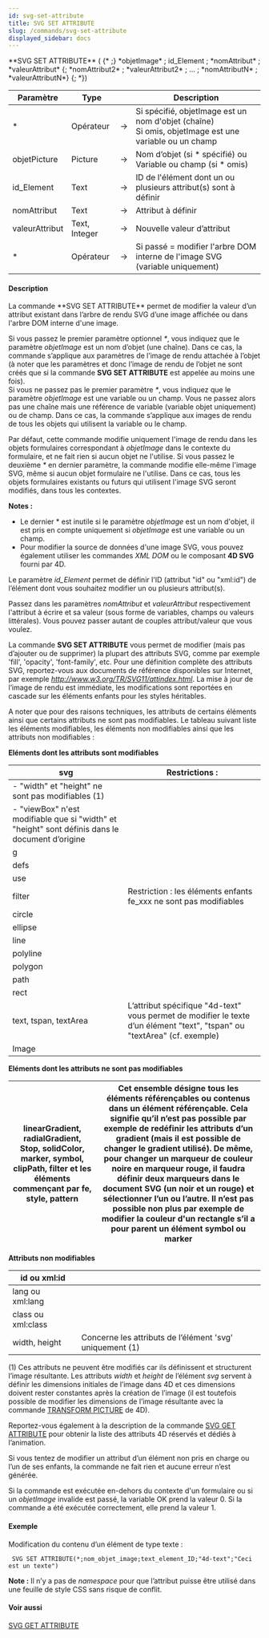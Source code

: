 ```yaml
---
id: svg-set-attribute
title: SVG SET ATTRIBUTE
slug: /commands/svg-set-attribute
displayed_sidebar: docs
---
```


<!--REF #_command_.SVG SET ATTRIBUTE.Syntax-->**SVG SET ATTRIBUTE** ( {* ;} *objetImage* ; id_Element ; *nomAttribut* ; *valeurAttribut* {; *nomAttribut2* ; *valeurAttribut2* ; ... ; *nomAttributN* ; *valeurAttributN*} {; *})<!-- END REF-->
<!--REF #_command_.SVG SET ATTRIBUTE.Params-->
| Paramètre | Type |  | Description |
| --- | --- | --- | --- |
| * | Opérateur | &#8594;  | Si spécifié, objetImage est un nom d'objet (chaîne) <br/>Si omis, objetImage est une variable ou un champ |
| objetPicture | Picture | &#8594;  | Nom d’objet (si * spécifié) ou Variable ou champ (si * omis) |
| id_Element | Text | &#8594;  | ID de l'élément dont un ou plusieurs attribut(s) sont à définir |
| nomAttribut | Text | &#8594;  | Attribut à définir |
| valeurAttribut | Text, Integer | &#8594;  | Nouvelle valeur d’attribut |
| * | Opérateur | &#8594;  | Si passé = modifier l'arbre DOM interne de l'image SVG (variable uniquement) |

<!-- END REF-->

#### Description 

<!--REF #_command_.SVG SET ATTRIBUTE.Summary-->La commande **SVG SET ATTRIBUTE** permet de modifier la valeur d’un attribut existant dans l’arbre de rendu SVG d’une image affichée ou dans l'arbre DOM interne d'une image.<!-- END REF-->

Si vous passez le premier paramètre optionnel *\**, vous indiquez que le paramètre *objetImage* est un nom d’objet (une chaîne). Dans ce cas, la commande s’applique aux paramètres de l’image de rendu attachée à l’objet (à noter que les paramètres et donc l’image de rendu de l’objet ne sont créés que si la commande **SVG SET ATTRIBUTE** est appelée au moins une fois).   
Si vous ne passez pas le premier paramètre *\**, vous indiquez que le paramètre *objetImage* est une variable ou un champ. Vous ne passez alors pas une chaîne mais une référence de variable (variable objet uniquement) ou de champ. Dans ce cas, la commande s’applique aux images de rendu de tous les objets qui utilisent la variable ou le champ.

Par défaut, cette commande modifie uniquement l'image de rendu dans les objets formulaires correspondant à *objetImage* dans le contexte du formulaire, et ne fait rien si aucun objet ne l'utilise. Si vous passez le deuxième *\** en dernier paramètre, la commande modifie elle-même l'image SVG, même si aucun objet formulaire ne l'utilise. Dans ce cas, tous les objets formulaires existants ou futurs qui utilisent l'image SVG seront modifiés, dans tous les contextes. 

**Notes :**

* Le dernier \* est inutile si le paramètre *objetImage* est un nom d'objet, il est pris en compte uniquement si *objetImage* est une variable ou un champ.
* Pour modifier la source de données d'une image SVG, vous pouvez également utiliser les commandes *XML DOM* ou le composant **4D SVG** fourni par 4D.

Le paramètre *id\_Element* permet de définir l'ID (attribut "id" ou "xml:id") de l’élément dont vous souhaitez modifier un ou plusieurs attribut(s).

Passez dans les paramètres *nomAttribut* et *valeurAttribut* respectivement l'attribut à écrire et sa valeur (sous forme de variables, champs ou valeurs littérales). Vous pouvez passer autant de couples attribut/valeur que vous voulez. 

La commande **SVG SET ATTRIBUTE** vous permet de modifier (mais pas d’ajouter ou de supprimer) la plupart des attributs SVG, comme par exemple 'fill', 'opacity', 'font-family', etc. Pour une définition complète des attributs SVG, reportez-vous aux documents de référence disponibles sur Internet, par exemple *http://www.w3.org/TR/SVG11/attindex.html*. La mise à jour de l’image de rendu est immédiate, les modifications sont reportées en cascade sur les éléments enfants pour les styles héritables. 

A noter que pour des raisons techniques, les attributs de certains éléments ainsi que certains attributs ne sont pas modifiables. Le tableau suivant liste les éléments modifiables, les éléments non modifiables ainsi que les attributs non modifiables :

**Eléments dont les attributs sont modifiables**   

| svg                                                                                              | Restrictions :                                                                                                            |
| ------------------------------------------------------------------------------------------------ | ------------------------------------------------------------------------------------------------------------------------- |
| \- "width" et "height" ne sont pas modifiables (1)                                               |                                                                                                                           |
| \- "viewBox" n'est modifiable que si "width" et "height" sont définis dans le document d’origine |                                                                                                                           |
| g                                                                                                |                                                                                                                           |
| defs                                                                                             |                                                                                                                           |
| use                                                                                              |                                                                                                                           |
| filter                                                                                           | Restriction : les éléments enfants fe\_xxx ne sont pas modifiables                                                        |
| circle                                                                                           |                                                                                                                           |
| ellipse                                                                                          |                                                                                                                           |
| line                                                                                             |                                                                                                                           |
| polyline                                                                                         |                                                                                                                           |
| polygon                                                                                          |                                                                                                                           |
| path                                                                                             |                                                                                                                           |
| rect                                                                                             |                                                                                                                           |
| text, tspan, textArea                                                                            | L’attribut spécifique "4d-text" vous permet de modifier le texte d’un élément "text", "tspan" ou "textArea" (cf. exemple) |
| Image                                                                                            |                                                                                                                           |

**Eléments dont les attributs ne sont pas modifiables**   

| linearGradient, radialGradient, Stop, solidColor, marker, symbol, clipPath, filter et les éléments commençant par fe, style, pattern | Cet ensemble désigne tous les éléments référençables ou contenus dans un élément référençable. Cela signifie qu’il n’est pas possible par exemple de redéfinir les attributs d’un gradient (mais il est possible de changer le gradient utilisé). De même, pour changer un marqueur de couleur noire en marqueur rouge, il faudra définir deux marqueurs dans le document SVG (un noir et un rouge) et sélectionner l’un ou l’autre. Il n’est pas possible non plus par exemple de modifier la couleur d'un rectangle s’il a pour parent un élément symbol ou marker |
| ------------------------------------------------------------------------------------------------------------------------------------ | -------------------------------------------------------------------------------------------------------------------------------------------------------------------------------------------------------------------------------------------------------------------------------------------------------------------------------------------------------------------------------------------------------------------------------------------------------------------------------------------------------------------------------------------------------------------- |

**Attributs non modifiables**  

| id ou xml:id       |                                                          |
| ------------------ | -------------------------------------------------------- |
| lang ou xml:lang   |                                                          |
| class ou xml:class |                                                          |
| width, height      | Concerne les attributs de l’élément 'svg' uniquement (1) |

(1) Ces attributs ne peuvent être modifiés car ils définissent et structurent l’image résultante. Les attributs *width* et *height* de l’élément *svg* servent à définir les dimensions initiales de l’image dans 4D et ces dimensions doivent rester constantes après la création de l’image (il est toutefois possible de modifier les dimensions de l’image résultante avec la commande [TRANSFORM PICTURE](transform-picture.md) de 4D).

Reportez-vous également à la description de la commande [SVG GET ATTRIBUTE](svg-get-attribute.md) pour obtenir la liste des attributs 4D réservés et dédiés à l’animation.

Si vous tentez de modifier un attribut d’un élément non pris en charge ou l’un de ses enfants, la commande ne fait rien et aucune erreur n’est générée.

Si la commande est exécutée en-dehors du contexte d'un formulaire ou si un *objetImage* invalide est passé, la variable OK prend la valeur 0\. Si la commande a été exécutée correctement, elle prend la valeur 1.

#### Exemple 

Modification du contenu d’un élément de type texte :

```4d
 SVG SET ATTRIBUTE(*;nom_objet_image;text_element_ID;"4d-text";"Ceci est un texte")
```

**Note :** Il n’y a pas de *namespace* pour que l’attribut puisse être utilisé dans une feuille de style CSS sans risque de conflit. 

#### Voir aussi 

[SVG GET ATTRIBUTE](svg-get-attribute.md)  